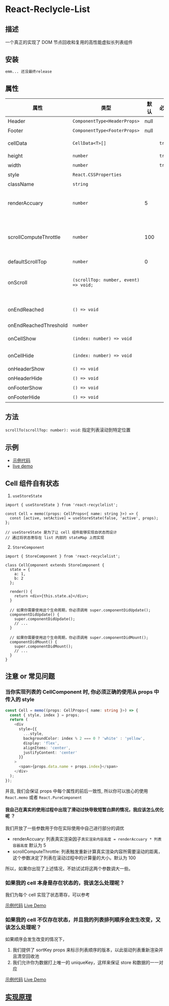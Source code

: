# React-Reclycle-List

## 描述

一个真正的实现了 DOM 节点回收和复用的高性能虚拟长列表组件

## 安装

```bash
emm... 还没最终release
```

## 属性

| 属性                  | 类型                                  | 默认 | 必填   | 描述                                                                                         |
| --------------------- | ------------------------------------- | ---- | ------ | -------------------------------------------------------------------------------------------- |
| Header                | `ComponentType<HeaderProps>`          | null |        | 列表 header 组件                                                                             |
| Footer                | `ComponentType<FooterProps>`          | null |        | 列表 footer 组件                                                                             |
| cellData              | `CellData<T>[]`                       |      | `true` | 列表渲染的数据(参考 demo)                                                                    |
| height                | `number`                              |      | `true` | 列表容器的高度                                                                               |
| width                 | `number`                              |      | `true` | 列表容器的宽度                                                                               |
| style                 | `React.CSSProperties`                 |      |        | 列表样式                                                                                     |
| className             | `string`                              |      |        | 列表 class                                                                                   |
| renderAccuary         | `number`                              | 5    |        | 列表真实渲染因子`真实渲染内容高度 = renderAccuary * 列表容器高度`                            |
| scrollComputeThrottle | `number`                              | 100  |        | 列表触发渲染重新计算的滚动距离 (这个参数可以结合 renderAccuary 以及 item 的高度进行性能调优) |
| defaultScrollTop      | `number`                              | 0    |        | 列表初始滚动的位置                                                                           |
| onScroll              | `(scrollTop: number, event) => void;` |      |        | 滚动时触发的事件，返回当前滚动的距离 （频发触发，业务侧最好做好节流）                        |
| onEndReached          | `() => void`                          |      |        | 滚动区域还剩 `onEndReachedThreshold` 的长度时触发                                            |
| onEndReachedThreshold | `number`                              |      |        | 设置加载更多的偏移                                                                           |
| onCellShow            | `(index: number) => void`             |      |        | cell 曝光事件，返回 cell 处于列表中的 index                                                  |
| onCellHide            | `(index: number) => void`             |      |        | cell 消失事件，返回 cell 处于列表中的 index                                                  |
| onHeaderShow          | `() => void`                          |      |        | header 曝光事件                                                                              |
| onHeaderHide          | `() => void`                          |      |        | header 消失事件                                                                              |
| onFooterShow          | `() => void`                          |      |        | footer 曝光事件                                                                              |
| onFooterHide          | `() => void`                          |      |        | footer 消失事件                                                                              |

## 方法

`scrollTo(scrollTop: number): void`: 指定列表滚动到特定位置

## 示例

- [示例代码](./demo/index.tsx)
- [live demo](https://weird94.github.io/list/normal/)

## Cell 组件自有状态

1. `useStoreState`

```tsx
import { useStoreState } from 'react-recyclelist';

const Cell = memo((props: CellProps<{ name: string }>) => {
  const [active, setActive] = useStoreState(false, 'active', props);
};

// useStoreState 是为了让 cell 组件能够实现自状态而设计
// 通过将状态寄存在 list 内部的 stateMap 上而实现
```

2. `StoreComponent`

```tsx
import { StoreComponent } from 'react-recyclelist';

class CellComponent extends StoreComponent {
  state = {
    a: 1,
    b: 2
  };

  render() {
    return <div>{this.state.a}</div>;
  }

  // 如果你需要使用这个生命周期，你必须调用 super.componentDidUpdate();
  componentDidUpdate() {
    super.componentDidUpdate();
    // ...
  }

  // 如果你需要使用这个生命周期，你必须调用 super.componentDidMount();
  componentDidMount() {
    super.componentDidMount();
    // ...
  }
}
```

## 注意 or 常见问题

### 当你实现列表的 CellComponent 时, 你必须正确的使用从 props 中传入的 style

```typescript
const Cell = memo((props: CellProps<{ name: string }>) => {
  const { style, index } = props;
  return (
    <div
      style={{
        ...style,
        backgroundColor: index % 2 === 0 ? 'white' : 'yellow',
        display: 'flex',
        alignItems: 'center',
        justifyContent: 'center'
      }}
    >
      <span>{props.data.name + props.index}</span>
    </div>
  );
});
```

并且, 我们会保证 props 中每个属性的前后一致性, 所以你可以放心的使用 `React.memo` 或者 `React.PureComponent`

#### 我自己在真实的使用过程中出现了滑动过快导致短暂白屏的情况，我应该怎么优化呢 ？

我们开放了一些参数用于你在实际使用中自己进行部分的调优

- renderAccuary: 列表真实渲染因子`真实渲染内容高度 = renderAccuary * 列表容器高度` 默认为 5
- scrollComputeThrottle: 列表触发重新计算真实渲染内容所需要滚动的距离，这个参数决定了列表在滚动过程中的计算量的大小。默认为 100

所以，如果你出现了上述情况，不妨试试将这两个参数调大一些。

### 如果我的 cell 本身是存在状态的，我该怎么处理呢？

我们为每个 cell 实现了状态寄存，可以参考

[示例代码](./demo/statefull/index.tsx)
[Live Demo](https://weird94.github.io/list/statefull/)

### 如果我的 cell 不仅存在状态，并且我的列表排列顺序会发生改变，又该怎么处理呢？

如果顺序会发生改变的情况下，

1. 我们提供了 sortKey props 来标示列表顺序的版本，以此驱动列表重新渲染并且清空回收池
2. 我们允许你为数据打上唯一的 uniqueKey，这样来保证 store 和数据的一一对应

[示例代码](./demo/resort/index.tsx)
[Live Demo](https://weird94.github.io/list/resort/)

## [实现原理](https://www.yuque.com/zhangw/kgsgvw/sqmr8t)
